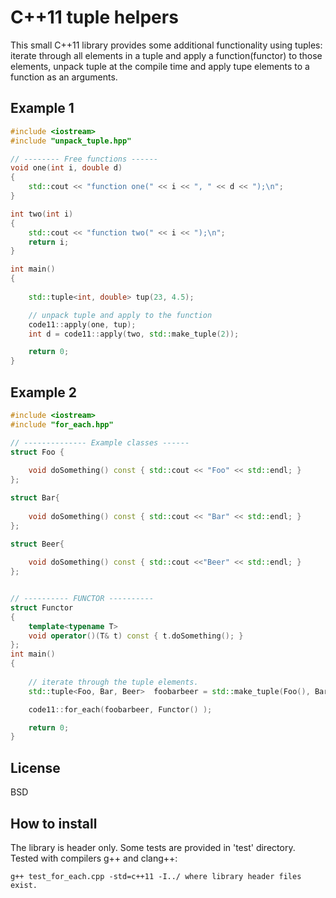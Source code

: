 
# C++11 tuple helpers 


This small C++11 library provides some additional functionality using tuples: iterate through all elements in a tuple
and apply a function(functor) to those elements, unpack tuple at the compile time and apply tupe elements to a function
as an arguments.

## Example 1
```c++
#include <iostream>
#include "unpack_tuple.hpp"

// -------- Free functions ------
void one(int i, double d)
{
    std::cout << "function one(" << i << ", " << d << ");\n";
}

int two(int i)
{
    std::cout << "function two(" << i << ");\n";
    return i;
}

int main()
{
    
    std::tuple<int, double> tup(23, 4.5);

    // unpack tuple and apply to the function
    code11::apply(one, tup);
    int d = code11::apply(two, std::make_tuple(2));    

    return 0;
}
```

## Example 2
```c++
#include <iostream>
#include "for_each.hpp"

// -------------- Example classes ------
struct Foo {
    
    void doSomething() const { std::cout << "Foo" << std::endl; }
};

struct Bar{
    
    void doSomething() const { std::cout << "Bar" << std::endl; } 
};

struct Beer{
    
    void doSomething() const { std::cout <<"Beer" << std::endl; }
};


// ---------- FUNCTOR ----------
struct Functor 
{
    template<typename T>
    void operator()(T& t) const { t.doSomething(); }
};
int main()
{
    
    // iterate through the tuple elements. 
    std::tuple<Foo, Bar, Beer>  foobarbeer = std::make_tuple(Foo(), Bar(), Beer());

    code11::for_each(foobarbeer, Functor() );

    return 0;
}
```
## License 
BSD

## How to install

The library is header only. Some tests are provided in 'test' directory. Tested with compilers g++ and clang++: 

    g++ test_for_each.cpp -std=c++11 -I../ where library header files exist.
